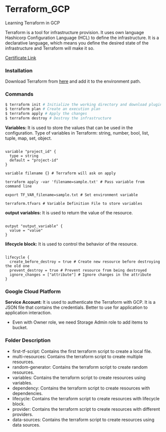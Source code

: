 # Terraform_GCP

Learning Terraform in GCP

Terraform is a tool for infrastructure provision. It uses own language Hashicorp Configuration Language (HCL) to define the infrastructure. It is a declarative language, which means you define the desired state of the infrastructure and Terraform will make it so.

[Certificate Link](https://www.udemy.com/certificate/UC-5d26bb86-d78e-4d43-b54f-53196ebe454b/)

### Installation

Download Terraform from [here](https://www.terraform.io/downloads.html) and add it to the environment path.

### Commands

```sh
$ terraform init # Initialize the working directory and download plugins
$ terraform plan # Create an execution plan
$ terraform apply # Apply the changes
$ terraform destroy # Destroy the infrastructure
```

**Variables:** It is used to store the values that can be used in the configuration. Type of variables in Terraform: string, number, bool, list, tuple, map, set, object.

```hcl

variable "project_id" {
  type = string
  default = "project-id"
}

variable filename {} # Terraform will ask on apply

terraform apply -var 'filename=sample.txt' # Pass variable from command line

export TF_VAR_filename=sample.txt # Set environment variable

terraform.tfvars # Variable Definition File to store variables 

```

**output variables:** It is used to return the value of the resource.

```hcl  

output "output_variable" {
  value = "value"
}

```

**lifecycle block:** It is used to control the behavior of the resource.

```hcl

lifecycle {
  create_before_destroy = true # Create new resource before destroying the old one
  prevent_destroy = true # Prevent resource from being destroyed
  ignore_changes = ["attribute"] # Ignore changes in the attribute
}

```

### Google Cloud Platform

**Service Account:** It is used to authenticate the Terraform with GCP. It is a JSON file that contains the credentials. Better to use for application to application interaction.

- Even with Owner role, we need Storage Admin role to add items to bucket.


### Folder Description
- first-tf-script: Contains the first terraform script to create a local file.
- multi-resources: Contains the terraform script to create multiple resources.
- random-generator: Contains the terraform script to create random resources.
- variables: Contains the terraform script to create resources using variables.
- dependency: Contains the terraform script to create resources with dependencies.
- lifecycle: Contains the terraform script to create resources with lifecycle block.
- provider: Contains the terraform script to create resources with different providers.
- data-sources: Contains the terraform script to create resources using data sources.